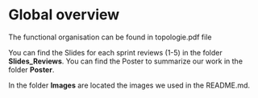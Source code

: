 # Global overview

The functional organisation can be found in topologie.pdf file

You can find the Slides for each sprint reviews (1-5) in the folder **Slides_Reviews**. 
You can find the Poster to summarize our work in the folder **Poster**.

In the folder **Images** are located the images we used in the README.md.
